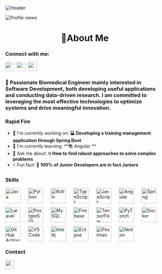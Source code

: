![Header](C:\Users\Pablo\Downloads\github-header-banner.png)

![Profile views](https://komarev.com/ghpvc/?username=Doblado3&label=Profile%20views&color=0e75b6&style=flat)

<div id="toc">
  <ul align="center" style="list-style: none">
    <summary>
      <h1>
        👋About Me
      </h1>
    </summary>
  </ul>
</div>

**<h3 align="left">Connect with me:</h3>** 
<p align="left"><a href="https://github.com/sushilmagare10" target="_blank"><img src="https://img.shields.io/badge/GitHub-100000?logo=github&logoColor=white" height="28" style="margin-right: 4px"></a> <a href="https://www.linkedin.com/in/sushil-magare" target="_blank"><img src="https://img.shields.io/badge/LinkedIn-0077B5?logo=linkedin&logoColor=white" height="28" style="margin-right: 4px"></a> <a href="https://twitter.com/Sushil__SM" target="_blank"><img src="https://img.shields.io/badge/Twitter-000000?logo=X&logoColor=white" height="28" style="margin-right: 4px"></a></p>

 **<h3 align="left">🚀 Passionate Biomedical Engineer mainly interested in Software Development, both developing useful applications and conducting data-driven research. I am committed to leveraging the most effective technologies to optimize systems and drive meaningful innovation. </h3>**

**<h3 align="left">Rapid Fire</h3>**

- 💼 I'm currently working on: **💻 Developing a training management application through Spring Boot**
- 🌱 I'm currently learning: **📚 Angular **
- 💬 Ask me about: **💡 How to find robust approaches to solve complex problems**
- ⚡ Fun fact: **🎢 100% of Junior Developers are in fact Juniors**

 **<h3 align="left">Skills</h3>**

<div style="display: flex; flex-wrap: wrap; gap: 12px; justify-content: left;"><img src="https://skillicons.dev/icons?i=java" height="48" alt="Java" style="margin-right: 12px"> <img src="https://skillicons.dev/icons?i=python" height="48" alt="Python" style="margin-right: 12px"> <img src="https://skillicons.dev/icons?i=kotlin" height="48" alt="Kotlin" style="margin-right: 12px"> <img src="https://skillicons.dev/icons?i=typescript" height="48" alt="TypeScript" style="margin-right: 12px"> <img src="https://skillicons.dev/icons?i=javascript" height="48" alt="JavaScript" style="margin-right: 12px"> <img src="https://skillicons.dev/icons?i=angular" height="48" alt="Angular" style="margin-right: 12px"> <img src="https://skillicons.dev/icons?i=spring" height="48" alt="Spring" style="margin-right: 12px"> <img src="https://skillicons.dev/icons?i=laravel" height="48" alt="Laravel" style="margin-right: 12px"> <img src="https://skillicons.dev/icons?i=postgresql" height="48" alt="PostgreSQL" style="margin-right: 12px"> <img src="https://skillicons.dev/icons?i=mysql" height="48" alt="MySQL" style="margin-right: 12px"> <img src="https://skillicons.dev/icons?i=firebase" height="48" alt="Firebase" style="margin-right: 12px"> <img src="https://skillicons.dev/icons?i=tensorflow" height="48" alt="TensorFlow" style="margin-right: 12px"> <img src="https://skillicons.dev/icons?i=pytorch" height="48" alt="PyTorch" style="margin-right: 12px"> <img src="https://skillicons.dev/icons?i=docker" height="48" alt="Docker" style="margin-right: 12px"> <img src="https://skillicons.dev/icons?i=githubactions" height="48" alt="GitHub Actions" style="margin-right: 12px"> <img src="https://skillicons.dev/icons?i=vscode" height="48" alt="VSCode" style="margin-right: 12px"> <img src="https://skillicons.dev/icons?i=idea" height="48" alt="Intellij" style="margin-right: 12px"> <img src="https://skillicons.dev/icons?i=eclipse" height="48" alt="Eclipse" style="margin-right: 12px"> <img src="https://skillicons.dev/icons?i=postman" height="48" alt="Postman" style="margin-right: 12px"> <img src="https://skillicons.dev/icons?i=notion" height="48" alt="Notion" style="margin-right: 12px"></div>

 **<h3 align="left">Contact</h3>**

<a href="mailto:Pablodoblado3@gmail.com" target="_blank">
  <img src="https://img.shields.io/badge/Email-Pablodoblado3@gmail.com-gray?labelColor=red&logo=gmail&logoColor=white" height="28" style="margin-right: 4px">
</a>

